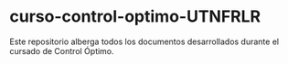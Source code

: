 # curso-control-optimo-UTNFRLR

Este repositorio alberga todos los documentos desarrollados durante el cursado de Control Óptimo.
